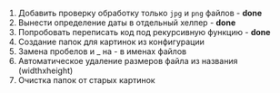 1. Добавить проверку обработку только `jpg` и `png` файлов - **done**
2. Вынести определение даты в отдельный хелпер - **done**
3. Попробовать переписать код под рекурсивную функцию - **done**
4. Создание папок для картинок из конфигурации
5. Замена пробелов и _ на - в именах файлов
6. Автоматическое удаление размеров файла из названия (widthxheight)
7. Очистка папок от старых картинок